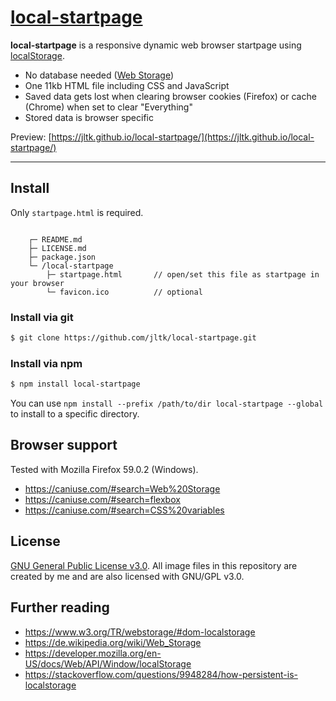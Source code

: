 # [local-startpage](https://github.com/jltk/local-startpage/releases/tag/v0.1.8)

**local-startpage** is a responsive dynamic web browser startpage using [localStorage](https://developer.mozilla.org/en-US/docs/Web/API/Window/localStorage).

+ No database needed ([Web Storage](https://developer.mozilla.org/en-US/docs/Web/API/Web_Storage_API))
+ One 11kb HTML file including CSS and JavaScript
+ Saved data gets lost when clearing browser cookies (Firefox) or cache (Chrome) when set to clear "Everything"
+ Stored data is browser specific

Preview: [https://jltk.github.io/local-startpage/](https://jltk.github.io/local-startpage/)

---

## Install
Only `startpage.html` is required.

```

    ┌─ README.md
    ├─ LICENSE.md
    ├─ package.json
    └─ /local-startpage
        ├─ startpage.html       // open/set this file as startpage in your browser
        └─ favicon.ico          // optional

```

### Install via git
```sh
$ git clone https://github.com/jltk/local-startpage.git
```

### Install via npm
```sh
$ npm install local-startpage
```
You can use ``npm install --prefix /path/to/dir local-startpage --global`` to install to a specific directory.

## Browser support
Tested with Mozilla Firefox 59.0.2 (Windows).
+ https://caniuse.com/#search=Web%20Storage
+ https://caniuse.com/#search=flexbox
+ https://caniuse.com/#search=CSS%20variables

## License
[GNU General Public License v3.0](https://www.gnu.org/licenses/gpl-3.0.en.html). All image files in this repository are created by me and are also licensed with GNU/GPL v3.0.

## Further reading
+ https://www.w3.org/TR/webstorage/#dom-localstorage
+ https://de.wikipedia.org/wiki/Web_Storage
+ https://developer.mozilla.org/en-US/docs/Web/API/Window/localStorage
+ https://stackoverflow.com/questions/9948284/how-persistent-is-localstorage
